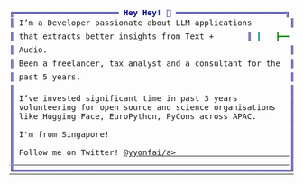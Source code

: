 <pre style="font-family:Menlo,'DejaVu Sans Mono',consolas,'Courier New',monospace"><span style="color: #000080; text-decoration-color: #000080">╔══════════════════════ </span><span style="color: #000080; text-decoration-color: #000080; font-weight: bold">Hey Hey! 👋</span><span style="color: #000080; text-decoration-color: #000080"> ═══════════════════════╗</span> 🤙 <a href="https://www.extraperks.ai">Vincent Yee</a>                  
<span style="color: #000080; text-decoration-color: #000080">║</span> I’m a Developer passionate about LLM applications        <span style="color: #000080; text-decoration-color: #000080">║</span> <span style="color: #008080; text-decoration-color: #008080">┣━━ </span>💻 Computational Linguist | ML Engineer
<span style="color: #000080; text-decoration-color: #000080">║</span> that extracts better insights from Text +       <span style="color: #000080; text-decoration-color: #000080">║</span> <span style="color: #008080; text-decoration-color: #008080">┃   </span><span style="color: #008000; text-decoration-color: #008000">┣━━ </span>⭐ <a href="https://github.com/">ML with Audio</a>                   
<span style="color: #000080; text-decoration-color: #000080">║</span> Audio.                                                   <span style="color: #000080; text-decoration-color: #000080">║</span> <span style="color: #008080; text-decoration-color: #008080">┃   </span><span style="color: #008000; text-decoration-color: #008000">┣━━ </span>⭐ <a href="https://github.com/">How to ASR</a>                      
<span style="color: #000080; text-decoration-color: #000080">║</span> Been a freelancer, tax analyst and a consultant for the  <span style="color: #000080; text-decoration-color: #000080">║</span> <span style="color: #008080; text-decoration-color: #008080">┃   </span><span style="color: #008000; text-decoration-color: #008000">┗━━ </span>⭐ <a href="https://github.com/">Performance Prediction</a>          
<span style="color: #000080; text-decoration-color: #000080">║</span> past 5 years.                                            <span style="color: #000080; text-decoration-color: #000080">║</span> <span style="color: #008080; text-decoration-color: #008080">┣━━ </span>🗣 Interests                            
<span style="color: #000080; text-decoration-color: #000080">║</span>                                                          <span style="color: #000080; text-decoration-color: #000080">║</span> <span style="color: #008080; text-decoration-color: #008080">┃   ┣━━ </span>Speech Enhancement &amp; Generation    
<span style="color: #000080; text-decoration-color: #000080">║</span> I’ve invested significant time in past 3 years           <span style="color: #000080; text-decoration-color: #000080">║</span> <span style="color: #008080; text-decoration-color: #008080">┃   ┣━━ </span>Text Understanding                 
<span style="color: #000080; text-decoration-color: #000080">║</span> volunteering for open source and science organisations   <span style="color: #000080; text-decoration-color: #000080">║</span> <span style="color: #008080; text-decoration-color: #008080">┃   ┗━━ </span>Python and adjacent communities    
<span style="color: #000080; text-decoration-color: #000080">║</span> like Hugging Face, EuroPython, PyCons across APAC.       <span style="color: #000080; text-decoration-color: #000080">║</span> <span style="color: #008080; text-decoration-color: #008080">┗━━ </span>🏃 Runner                              
<span style="color: #000080; text-decoration-color: #000080">║</span>                                                          <span style="color: #000080; text-decoration-color: #000080">║</span>                                            
<span style="color: #000080; text-decoration-color: #000080">║</span> I'm from Singapore!                                      <span style="color: #000080; text-decoration-color: #000080">║</span>                                            
<span style="color: #000080; text-decoration-color: #000080">║</span>                                                          <span style="color: #000080; text-decoration-color: #000080">║</span>                                            
<span style="color: #000080; text-decoration-color: #000080">║</span> Follow me on Twitter! <a href="https://twitter.com/yyonfai">@yyonfai/a>                        <span style="color: #000080; text-decoration-color: #000080">║</span>                                            
<span style="color: #000080; text-decoration-color: #000080">║</span>                                                          <span style="color: #000080; text-decoration-color: #000080">║</span>                                            
<span style="color: #000080; text-decoration-color: #000080">╚══════════════════════════════════════════════════════════╝</span>                                            
</pre>
